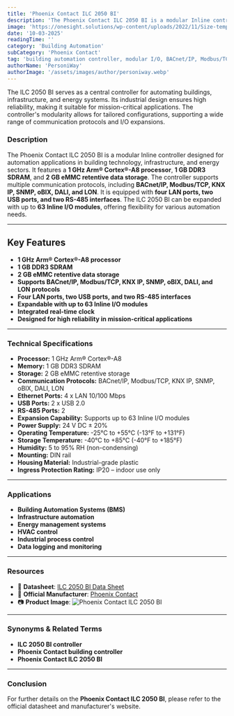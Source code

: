 ```yaml
---
title: 'Phoenix Contact ILC 2050 BI'
description: 'The Phoenix Contact ILC 2050 BI is a modular Inline controller designed for automation applications in building technology, infrastructure, and energy sectors, supporting multiple communication protocols and expandable with Inline I/O modules.'
image: 'https://onesight.solutions/wp-content/uploads/2022/11/Size-template.png'
date: '10-03-2025'
readingTime: ''
category: 'Building Automation'
subCategory: 'Phoenix Contact'
tag: 'building automation controller, modular I/O, BACnet/IP, Modbus/TCP, infrastructure automation'
authorName: 'PersoniWay'
authorImage: '/assets/images/author/personiway.webp'
---
```


The ILC 2050 BI serves as a central controller for automating buildings, infrastructure, and energy systems. Its industrial design ensures high reliability, making it suitable for mission-critical applications. The controller's modularity allows for tailored configurations, supporting a wide range of communication protocols and I/O expansions.

### **Description**
The Phoenix Contact ILC 2050 BI is a modular Inline controller designed for automation applications in building technology, infrastructure, and energy sectors. It features a **1 GHz Arm® Cortex®-A8 processor**, **1 GB DDR3 SDRAM**, and **2 GB eMMC retentive data storage**. The controller supports multiple communication protocols, including **BACnet/IP, Modbus/TCP, KNX IP, SNMP, oBIX, DALI, and LON**. It is equipped with **four LAN ports, two USB ports, and two RS-485 interfaces**. The ILC 2050 BI can be expanded with up to **63 Inline I/O modules**, offering flexibility for various automation needs.

---

## **Key Features**
- **1 GHz Arm® Cortex®-A8 processor**
- **1 GB DDR3 SDRAM**
- **2 GB eMMC retentive data storage**
- **Supports BACnet/IP, Modbus/TCP, KNX IP, SNMP, oBIX, DALI, and LON protocols**
- **Four LAN ports, two USB ports, and two RS-485 interfaces**
- **Expandable with up to 63 Inline I/O modules**
- **Integrated real-time clock**
- **Designed for high reliability in mission-critical applications**

---

### **Technical Specifications**
- **Processor:** 1 GHz Arm® Cortex®-A8
- **Memory:** 1 GB DDR3 SDRAM
- **Storage:** 2 GB eMMC retentive storage
- **Communication Protocols:** BACnet/IP, Modbus/TCP, KNX IP, SNMP, oBIX, DALI, LON
- **Ethernet Ports:** 4 x LAN 10/100 Mbps
- **USB Ports:** 2 x USB 2.0
- **RS-485 Ports:** 2
- **Expansion Capability:** Supports up to 63 Inline I/O modules
- **Power Supply:** 24 V DC ± 20%
- **Operating Temperature:** -25°C to +55°C (-13°F to +131°F)
- **Storage Temperature:** -40°C to +85°C (-40°F to +185°F)
- **Humidity:** 5 to 95% RH (non-condensing)
- **Mounting:** DIN rail
- **Housing Material:** Industrial-grade plastic
- **Ingress Protection Rating:** IP20 – indoor use only

---

### **Applications**
- **Building Automation Systems (BMS)**
- **Infrastructure automation**
- **Energy management systems**
- **HVAC control**
- **Industrial process control**
- **Data logging and monitoring**

---

### **Resources**
- 📄 **Datasheet**: [ILC 2050 BI Data Sheet](https://onesight.solutions/wp-content/uploads/2021/07/DATASHEET-ILC-2050-BI-Controller.pdf)
- 🏢 **Official Manufacturer**: [Phoenix Contact](https://www.phoenixcontact.com)
- 📷 **Product Image**:
  ![Phoenix Contact ILC 2050 BI](https://onesight.solutions/wp-content/uploads/2022/11/Size-template.png)

---

### **Synonyms & Related Terms**
- **ILC 2050 BI controller**
- **Phoenix Contact building controller**
- **Phoenix Contact ILC 2050 BI**

---

### **Conclusion**
For further details on the **Phoenix Contact ILC 2050 BI**, please refer to the official datasheet and manufacturer's website.
